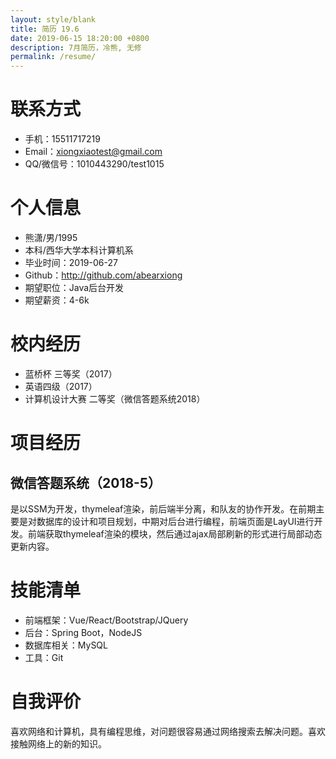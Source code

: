```yaml
---
layout: style/blank
title: 简历 19.6
date: 2019-06-15 18:20:00 +0800 
description: 7月简历，冷熊, 无修
permalink: /resume/
---
```


# 联系方式

- 手机：15511717219
- Email：xiongxiaotest@gmail.com
- QQ/微信号：1010443290/test1015

# 个人信息

 - 熊潇/男/1995
 - 本科/西华大学本科计算机系 
 - 毕业时间：2019-06-27
 - Github：http://github.com/abearxiong
 - 期望职位：Java后台开发
 - 期望薪资：4-6k


# 校内经历

- 蓝桥杯 三等奖（2017）
- 英语四级（2017）
- 计算机设计大赛 二等奖（微信答题系统2018）

# 项目经历

## 微信答题系统（2018-5）

是以SSM为开发，thymeleaf渲染，前后端半分离，和队友的协作开发。在前期主要是对数据库的设计和项目规划，中期对后台进行编程，前端页面是LayUI进行开发。前端获取thymeleaf渲染的模块，然后通过ajax局部刷新的形式进行局部动态更新内容。
    
# 技能清单

- 前端框架：Vue/React/Bootstrap/JQuery
- 后台：Spring Boot，NodeJS
- 数据库相关：MySQL
- 工具：Git

# 自我评价

喜欢网络和计算机，具有编程思维，对问题很容易通过网络搜索去解决问题。喜欢接触网络上的新的知识。
